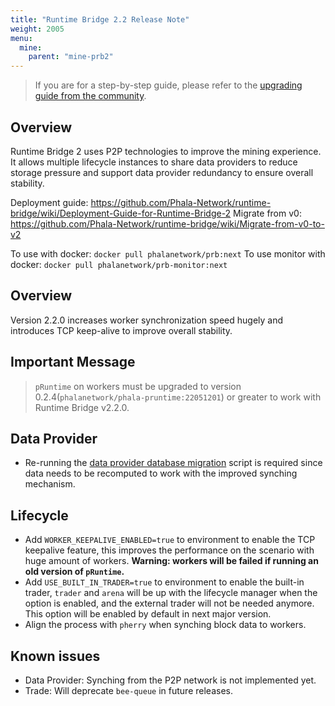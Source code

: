 ```yaml
---
title: "Runtime Bridge 2.2 Release Note"
weight: 2005
menu:
  mine:
    parent: "mine-prb2"
---
```


> If you are for a step-by-step guide, please refer to the [upgrading guide from the community](/en-us/mine/prb2/migrating-from-v2.0-and-v2.1-to-v2.2/).

## Overview

Runtime Bridge 2 uses P2P technologies to improve the mining experience. It allows multiple lifecycle instances to share data providers to reduce storage pressure and support data provider redundancy to ensure overall stability.

Deployment guide: https://github.com/Phala-Network/runtime-bridge/wiki/Deployment-Guide-for-Runtime-Bridge-2
Migrate from v0: https://github.com/Phala-Network/runtime-bridge/wiki/Migrate-from-v0-to-v2

To use with docker: `docker pull phalanetwork/prb:next`
To use monitor with docker: `docker pull phalanetwork/prb-monitor:next`

## Overview

Version 2.2.0 increases worker synchronization speed hugely and introduces TCP keep-alive to improve overall stability.

## Important Message
> `pRuntime` on workers must be upgraded to version 0.2.4(`phalanetwork/phala-pruntime:22051201`) or greater to work with Runtime Bridge v2.2.0.

## Data Provider

- Re-running the [data provider database migration](https://wiki.phala.network/en-us/mine/prb2/migrating-from-v0/#migrate-data-providerfetch-data) script is required since data needs to be recomputed to work with the improved synching mechanism.

## Lifecycle

- Add `WORKER_KEEPALIVE_ENABLED=true` to environment to enable the TCP keepalive feature, this improves the performance on the scenario with huge amount of workers. **Warning: workers will be failed if running an old version of `pRuntime`.**
- Add `USE_BUILT_IN_TRADER=true` to environment to enable the built-in trader, `trader` and `arena` will be up with the lifecycle manager when the option is enabled, and the external trader will not be needed anymore. This option will be enabled by default in next major version.
- Align the process with `pherry` when synching block data to workers.

## Known issues
- Data Provider: Synching from the P2P network is not implemented yet.
- Trade: Will deprecate `bee-queue` in future releases.